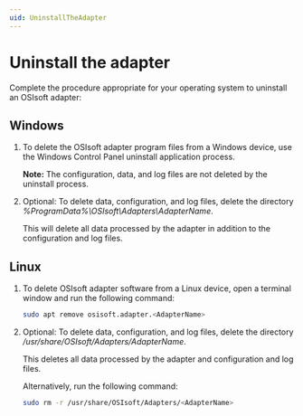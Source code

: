 ```yaml
---
uid: UninstallTheAdapter
---
```


# Uninstall the adapter

Complete the procedure appropriate for your operating system to uninstall an OSIsoft adapter:

## Windows

1. To delete the OSIsoft adapter program files from a Windows device, use the Windows Control Panel uninstall application process.

    **Note:** The configuration, data, and log files are not deleted by the uninstall process.

2. Optional: To delete data, configuration, and log files, delete the directory _%ProgramData%\OSIsoft\Adapters\AdapterName_.

    This will delete all data processed by the adapter in addition to the configuration and log files.

## Linux

1. To delete OSIsoft adapter software from a Linux device, open a terminal window and run the following command:

    ```bash
    sudo apt remove osisoft.adapter.<AdapterName>
    ```

2. Optional: To delete data, configuration, and log files, delete the directory _/usr/share/OSIsoft/Adapters/AdapterName_.

    This deletes all data processed  by the adapter and configuration and log files.

    Alternatively, run the following command:

    ```bash
    sudo rm -r /usr/share/OSIsoft/Adapters/<AdapterName>
    ```
